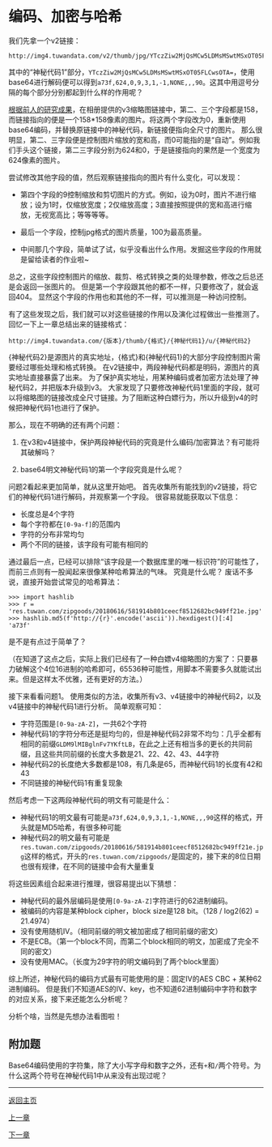 # 编码、加密与哈希

我们先拿一个v2链接：

    http://img4.tuwandata.com/v2/thumb/jpg/YTczZiw2MjQsMCw5LDMsMSwtMSxOT05FLCwsOTA=/u/res.tuwan.com/zipgoods/20180616/581914b801ceecf8512682bc949ff21e.jpg

其中的“神秘代码1”部分，`YTczZiw2MjQsMCw5LDMsMSwtMSxOT05FLCwsOTA=`，使用base64进行解码便可以得到`a73f,624,0,9,3,1,-1,NONE,,,90`。这其中用逗号分隔的每个部分分别都起到什么样的作用呢？

[根据前人的研究成果][1]，在相册提供的v3缩略图链接中，第二、三个字段都是158，而链接指向的便是一个158*158像素的图片。将这两个字段改为0，重新使用base64编码，并替换原链接中的神秘代码，新链接便指向全尺寸的图片。
那么很明显，第二、三字段便是控制图片缩放的宽和高，而0可能指的是“自动”。例如我们手头这个链接，第二三字段分别为624和0，于是链接指向的果然是一个宽度为624像素的图片。

尝试修改其他字段的值，然后观察链接指向的图片有什么变化，可以发现：

* 第四个字段的9控制缩放和剪切图片的方式。例如，设为0时，图片不进行缩放；设为1时，仅缩放宽度；2仅缩放高度；3直接按照提供的宽和高进行缩放，无视宽高比；等等等等。

* 最后一个字段，控制jpg格式的图片质量，100为最高质量。

* 中间那几个字段，简单试了试，似乎没看出什么作用。发掘这些字段的作用就是留给读者的作业啦~

总之，这些字段控制图片的缩放、裁剪、格式转换之类的处理参数，修改之后总还是会返回一张图片的。
但是第一个字段跟其他的都不一样，只要修改了，就会返回404。
显然这个字段的作用也和其他的不一样，可以推测是一种访问控制。

有了这些发现之后，我们就可以对这些链接的作用以及演化过程做出一些推测了。
回忆一下上一章总结出来的链接格式：

    http://img4.tuwandata.com/{版本}/thumb/{格式}/{神秘代码1}/u/{神秘代码2}

{神秘代码2}是源图片的真实地址，{格式}和{神秘代码1}的大部分字段控制图片需要经过哪些处理和格式转换。
在v2链接中，两段神秘代码都是明码，源图片的真实地址直接暴露了出来。
为了保护真实地址，用某种编码或者加密方法处理了神秘代码2，并把版本升级到v3。
大家发现了只要修改神秘代码1里面的字段，就可以将缩略图的链接改成全尺寸链接。为了阻断这种白嫖行为，所以升级到v4的时候把神秘代码1也进行了保护。

那么，现在不明确的还有两个问题：

1. 在v3和v4链接中，保护两段神秘代码的究竟是什么编码/加密算法？有可能将其破解吗？

2. base64明文神秘代码1的第一个字段究竟是什么呢？

问题2看起来更加简单，就从这里开始吧。
首先收集所有能找到的v2链接，将它们的神秘代码1进行解码，并观察第一个字段。
很容易就能获取以下信息：

* 长度总是4个字符
* 每个字符都在`[0-9a-f]`的范围内
* 字符的分布非常均匀
* 两个不同的链接，该字段有可能有相同的

通过最后一点，已经可以排除“该字段是一个数据库里的唯一标识符”的可能性了，而前三点则有一股闻起来很像某种哈希算法的气味。
究竟是什么呢？
废话不多说，直接开始尝试常见的哈希算法：

    >>> import hashlib
    >>> r = 'res.tuwan.com/zipgoods/20180616/581914b801ceecf8512682bc949ff21e.jpg'
    >>> hashlib.md5(f'http://{r}'.encode('ascii')).hexdigest()[:4]
    'a73f'

是不是有点过于简单了？

（在知道了这点之后，实际上我们已经有了一种白嫖v4缩略图的方案了：只要暴力破解这个4位16进制的哈希即可，65536种可能性，用脚本不需要多久就能试出来。但是这样太不优雅，还有更好的方法。）

接下来看看问题1。
使用类似的方法，收集所有v3、v4链接中的神秘代码2，以及v4链接中的神秘代码1进行分析。
简单观察可知：

* 字符范围是`[0-9a-zA-Z]`，一共62个字符
* 神秘代码1的字符分布还是挺均匀的，但是神秘代码2非常不均匀：几乎全都有相同的前缀`GLDM9lMIBglnFv7YKftLB`，在此之上还有相当多的更长的共同前缀，且这些共同前缀的长度大多数是21、22、42、43、44字符
* 神秘代码2的长度绝大多数都是108，有几条是65，而神秘代码1的长度有42和43
* 不同链接的神秘代码1有重复现象

然后考虑一下这两段神秘代码的明文有可能是什么：

* 神秘代码1的明文最有可能是`a73f,624,0,9,3,1,-1,NONE,,,90`这样的格式，开头就是MD5哈希，有很多种可能
* 神秘代码2的明文最有可能是`res.tuwan.com/zipgoods/20180616/581914b801ceecf8512682bc949ff21e.jpg`这样的格式，开头的`res.tuwan.com/zipgoods/`是固定的，接下来的8位日期也很有规律，在不同的链接中会有大量重复

将这些因素组合起来进行推理，很容易提出以下猜想：

* 神秘代码的最外层编码是使用`[0-9a-zA-Z]`字符进行的62进制编码。
* 被编码的内容是某种block cipher，block size是128 bit。（128 / log2(62) = 21.4974）
* 没有使用随机IV。（相同前缀的明文被加密成了相同前缀的密文）
* 不是ECB。（第一个block不同，而第二个block相同的明文，加密成了完全不同的密文）
* 没有使用MAC。（长度为29字符的明文编码到了两个block里面）

综上所述，神秘代码的编码方式最有可能使用的是：固定IV的AES CBC + 某种62进制编码。
但是我们不知道AES的IV、key，也不知道62进制编码中字符和数字的对应关系，接下来还能怎么分析呢？

分析个啥，当然是先想办法看图啦！

## 附加题

Base64编码使用的字符集，除了大小写字母和数字之外，还有`+`和`/`两个符号。为什么这两个符号在神秘代码1中从来没有出现过呢？

---

[返回主页](../README.md)

[上一章](chapter1.md)

[下一章](chapter3.md)

[1]: https://sbcoder.cn/2019/05/13/tuwan_spider.html